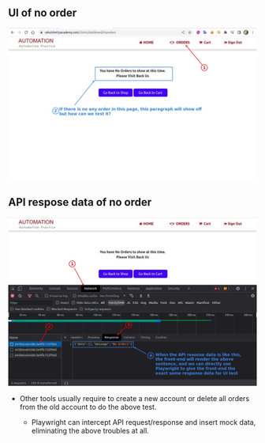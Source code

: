 ## **UI of no order**

![Alt UI of no order](pic/01.jpg)

## **API respose data of no order**

![Alt Response data of no order](pic/02.jpg)

- Other tools usually require to create a new account or delete all orders from the old account to do the above test.

  - Playwright can intercept API request/response and insert mock data, eliminating the above troubles at all.
